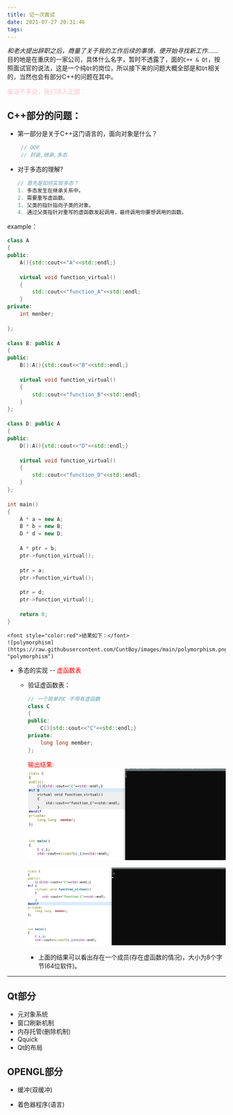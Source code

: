 ```yaml
---
title: 记一次面试
date: 2021-07-27 20:31:46
tags:
---
```


*和老大提出辞职之后，商量了关于我的工作后续的事情，便开始寻找新工作......*
	目的地是在重庆的一家公司，具体什么名字，暂时不透露了，面的`C++ & Qt`，按照面试官的说法，这是一个纯`Qt`的岗位，所以接下来的问题大概全部是和`Qt`相关的，当然也会有部分C++的问题在其中。

<font style="color:pink">废话不多说，我们进入正题：</font>

## C++部分的问题：

- 第一部分是关于C++这门语言的，面向对象是什么？

  ```C++
   // OOP
   // 封装,继承,多态
  ```

- 对于多态的理解?

  ```C++ 
  // 首先是如何实现多态？
  1. 多态发生在继承关系中。
  2. 需要重写虚函数。
  3. 父类的指针指向子类的对象。
  4. 通过父类指针对重写的虚函数发起调用，最终调用你要想调用的函数。
  ```
example：
  ```C++
class A
  {
  public:
      A(){std::cout<<"A"<<std::endl;}
  
      virtual void function_virtual()
      {
          std::cout<<"function_A"<<std::endl;
      }
  private:
      int menber;
  
  };
  
  class B: public A
  {
  public:
      B():A(){std::cout<<"B"<<std::endl;}
  
      virtual void function_virtual()
      {
          std::cout<<"function_B"<<std::endl;
      }
  };
  
  class D: public A
  {
  public:
      D():A(){std::cout<<"D"<<std::endl;}
  
      virtual void function_virtual()
      {
          std::cout<<"function_D"<<std::endl;
      }
  };
  
  int main()
  {
      A * a = new A;
      B * b = new B;
      D * d = new D;
  
      A * ptr = b;
      ptr->function_virtual();
  
      ptr = a;
      ptr->function_virtual();
  
      ptr = d;
      ptr->function_virtual();
  	
      return 0;
  }
  
  ```
	<font style="color:red">结果如下：</font>
	![polymorphism](https://raw.githubusercontent.com/CuntBoy/images/main/polymorphism.png "polymorphism")


- 多态的实现 -- <font style="color:red">虚函数表</font>

  - 验证虚函数表：

    ```C++
    // 一个简单的C 不带有虚函数 
    class C
    {
    public:
        C(){std::cout<<"C"<<std::endl;}
    private:
        long long member;
    };
    ```
	<font style="color:red">输出结果:</font> ![virtual_table](https://raw.githubusercontent.com/CuntBoy/images/main/virtual_table_1.png "virtual table 1")
  	
  	![virtual table 2](https://raw.githubusercontent.com/CuntBoy/images/main/virtual_table_2.png "virtual table 2")
  	
  	- 上面的结果可以看出存在一个成员(存在虚函数的情况)，大小为8个字节(64位软件)。

---

## Qt部分

- 元对象系统
- 窗口刷新机制
- 内存托管(删除机制)
- Qquick
- Qt的布局



## OPENGL部分

- 缓冲(双缓冲)

- 着色器程序(语言)

  